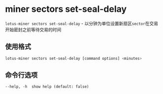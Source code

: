 # miner sectors set-seal-delay

`lotus-miner sectors set-seal-delay` - 以分钟为单位设置新扇区`sector`在交易开始密封之前等待交易的时间

## 使用格式

```sh
lotus-miner sectors set-seal-delay [command options] <minutes>
```

## 命令行选项

```
--help, -h  show help (default: false)
```

